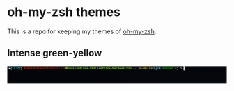 # oh-my-zsh themes

This is a repo for keeping my themes of [oh-my-zsh](https://github.com/robbyrussell/oh-my-zsh).

## Intense green-yellow

![Intense Green-Yellow](https://github.com/c0nstantx/oh-my-zsh-themes/raw/master/screenshots/intense_green_yellow.png "Intense Green-Yellow")
